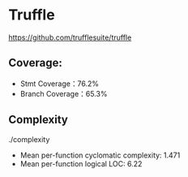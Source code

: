 # Truffle

https://github.com/trufflesuite/truffle

## Coverage:

* Stmt Coverage：76.2%
* Branch Coverage：65.3%

## Complexity

./complexity

* Mean per-function cyclomatic complexity: 1.471
* Mean per-function logical LOC: 6.22

